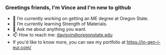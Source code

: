 ### Greetings friends, I'm Vince and I'm new to github
- 🔭 I’m currently working on getting an ME degree at Oregon State.
- 🌱 I’m currently learning Strength of Materials.
- 💬 Ask me about anything you want.
- 📫 How to reach me: davisvin@oregonstate.edu
- If you'd like to know more, you can see my portfolio at https://in-gen-i-eur.com/
